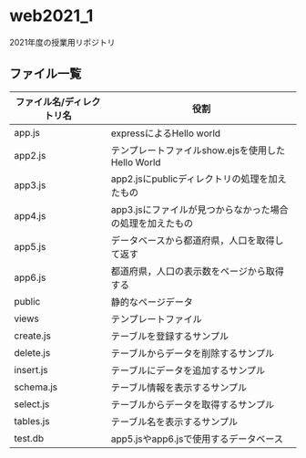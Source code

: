 # web2021_1

2021年度の授業用リポジトリ

## ファイル一覧

ファイル名/ディレクトリ名 | 役割
-|-
app.js | expressによるHello world
app2.js | テンプレートファイルshow.ejsを使用したHello World
app3.js | app2.jsにpublicディレクトリの処理を加えたもの
app4.js | app3.jsにファイルが見つからなかった場合の処理を加えたもの
app5.js | データベースから都道府県，人口を取得して返す
app6.js | 都道府県，人口の表示数をページから取得する
public | 静的なページデータ
views | テンプレートファイル
create.js | テーブルを登録するサンプル
delete.js | テーブルからデータを削除するサンプル
insert.js | テーブルにデータを追加するサンプル
schema.js | テーブル情報を表示するサンプル
select.js | テーブルからデータを取得するサンプル
tables.js | テーブル名を表示するサンプル
test.db | app5.jsやapp6.jsで使用するデータベース
